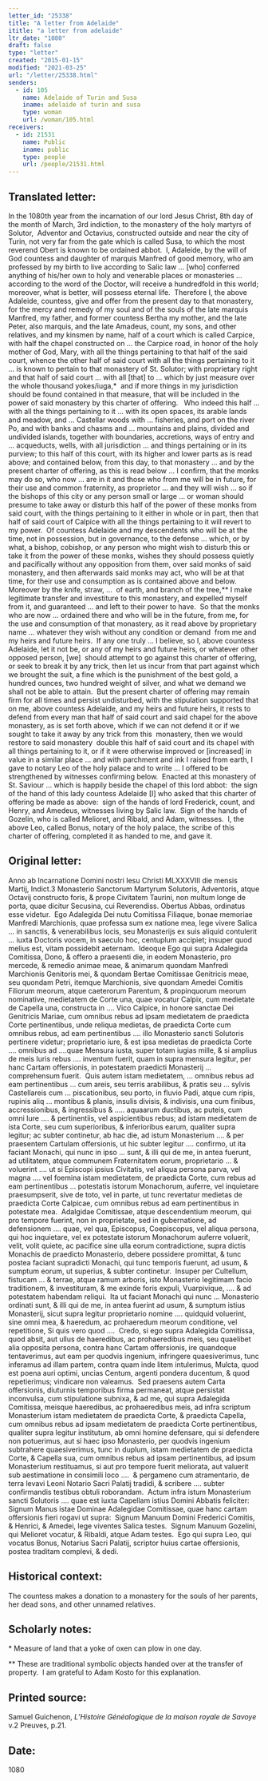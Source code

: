 ```yaml
---
letter_id: "25338"
title: "A letter from Adelaide"
ititle: "a letter from adelaide"
ltr_date: "1080"
draft: false
type: "letter"
created: "2015-01-15"
modified: "2021-03-25"
url: "/letter/25338.html"
senders:
  - id: 105
    name: Adelaide of Turin and Susa
    iname: adelaide of turin and susa
    type: woman
    url: /woman/105.html
receivers:
  - id: 21531
    name: Public
    iname: public
    type: people
    url: /people/21531.html
---
```

<h2> Translated letter:</h2><p>In the 1080th year from the incarnation of our lord Jesus Christ, 8th day of the month of March, 3rd indiction, to the monastery of the holy martyrs of&nbsp; Solutor,&nbsp; Adventor and Octavius, constructed outside and near the city of Turin, not very far from the gate which is called Susa, to which the most reverend Obert is known to be ordained abbot.&nbsp; I, Adaleide, by the will of God countess and daughter of marquis Manfred of good memory, who am professed by my birth to live according to Salic law … [who] conferred anything of his/her own to holy and venerable places or monasteries … according to the word of the Doctor, will receive a hundredfold in this world; moreover, what is better, will possess eternal life.&nbsp; Therefore I, the above Adaleide, countess, give and offer from the present day to that monastery, for the mercy and remedy of my soul and of the souls of the late marquis Manfred, my father, and former countess Bertha my mother, and the late Peter, also marquis, and the late Amadeus, count, my sons, and other relatives, and my kinsmen by name, half of a court which is called Carpice, with half the chapel constructed on … the Carpice road, in honor of the holy mother of God, Mary, with all the things pertaining to that half of the said court, whence the other half of said court with all the things pertaining to it … is known to pertain to that monastery of St. Solutor; with proprietary right and that half of said court … with all [that] to … which by just measure over the whole thousand yokes/iuga,* &nbsp;and if more things in my jurisdiction should be found contained in that measure, that will be included in the power of said monastery by this charter of offering.&nbsp;&nbsp; Who indeed this half … with all the things pertaining to it … with its open spaces, its arable lands and meadow, and … Castellar woods with … fisheries, and port on the river Po, and with banks and chasms and … mountains and plains, divided and undivided islands, together with boundaries, accretions, ways of entry and … acqueducts, wells, with all jurisdiction … and things pertaining or in its purview; to this half of this court, with its higher and lower parts as is read above; and contained below, from this day, to that monastery … and by the present charter of offering, as this is read below … I confirm, that the monks may do so, who now … are in it and those who from me will be in future, for their use and common fraternity, as proprietor … and they will wish … so if the bishops of this city or any person small or large … or woman should presume to take away or disturb this half of the power of these monks from said court, with the things pertaining to it either in whole or in part, then that half of said court of Calpice with all the things pertaining to it will revert to my power.&nbsp; Of countess Adelaide and my descendents who will be at the time, not in possession, but in governance, to the defense … which, or by what, a bishop, cobishop, or any person who might wish to disturb this or take it from the power of these monks, wishes they should possess quietly and pacifically without any opposition from them, over said monks of said monastery, and then afterwards said monks may act, who will be at that time, for their use and consumption as is contained above and below.&nbsp; Moreover by the knife, straw, …&nbsp; of earth, and branch of the tree,** I make legitimate transfer and investiture to this monastery, and expelled myself from it, and guaranteed … and left to their power to have.&nbsp; So that the monks who are now … ordained there and who will be in the future, from me, for the use and consumption of that monastery, as it read above by proprietary name … whatever they wish without any condition or demand&nbsp; from me and my heirs and future heirs.&nbsp; If any one truly … I believe, so I, above countess Adelaide, let it not be, or any of my heirs and future heirs, or whatever other opposed person, [we]&nbsp; should attempt to go against this charter of offering, or seek to break it by any trick, then let us incur from that part against which we brought the suit, a fine which is the punishment of the best gold, a hundred ounces, two hundred weight of silver, and what we demand we shall not be able to attain.&nbsp; But the present charter of offering may remain firm for all times and persist undisturbed, with the stipulation supported that on me, above countess Adelaide, and my heirs and future heirs, it rests to defend from every man that half of said court and said chapel for the above monastery, as is set forth above, which if we can not defend it or if we sought to take it away by any trick from this&nbsp; monastery, then we would restore to said monastery&nbsp; double this half of said court and its chapel with all things pertaining to it, or if it were otherwise improved or [increased] in value in a similar place … and with parchment and ink I raised from earth, I gave to notary Leo of the holy palace and to write … I offered to be strengthened by witnesses confirming below.&nbsp; Enacted at this monastery of St. Saviour … which is happily beside the chapel of this lord abbot:&nbsp; the sign of the hand of this lady countess Adelaide [I] who asked that this charter of offering be made as above:&nbsp; sign of the hands of lord Frederick, count, and Henry, and Amedeus, witnesses living by Salic law.&nbsp; Sign of the hands of Gozelin, who is called Melioret, and Ribald, and Adam, witnesses.&nbsp; I, the above Leo, called Bonus, notary of the holy palace, the scribe of this charter of offering, completed it as handed to me, and gave it.</p><h2 class="mt-4"> Original letter:</h2><p>Anno ab Incarnatione Domini nostri Iesu Christi MLXXXVIII die mensis Martij, Indict.3 Monasterio Sanctorum Martyrum Solutoris, Adventoris, atque Octavij constructo foris, &amp; prope Civitatem Taurini, non multum longe de porta, quae dicitur Secusina, cui Reverendiss. Obertus Abbas, ordinatus esse videtur.&nbsp; Ego Adalegida Dei nutu Comitissa Filiaque, bonae memoriae Manfredi Marchionis, quae professa sum ex natione mea, lege vivere Salica ... in sanctis, &amp; venerabilibus locis, seu Monasterijs ex suis aliquid contulerit ... iuxta Doctoris vocem, in saeculo hoc, centuplum accipiet; insuper quod melius est, vitam possidebit aeternam.&nbsp; Ideoque Ego qui supra Adalegida Comitissa, Dono, &amp; offero a praesenti die, in eodem Monasterio, pro mercede, &amp; remedio animae meae, &amp; animarum quondam Manfredi Marchionis Genitoris mei, &amp; quondam Bertae Comitissae Genitricis meae, seu quondam Petri, itemque Marchionis, sive quondam Amedei Comitis Filiorum meorum, atque caeterorum Parentum, &amp; propinquorum meorum nominative, medietatem de Corte una, quae vocatur Calpix, cum medietate de Capella una, constructa in .... Vico Calpice, in honore sanctae Dei Genitricis Mariae, cum omnibus rebus ad ipsam medietatem de praedicta Corte pertinentibus, unde reliqua medietas, de praedicta Corte cum omnibus rebus, ad eam pertinentibus .... illo Monasterio sancti Solutoris pertinere videtur; proprietario iure, &amp; est ipsa medietas de praedicta Corte .... omnibus ad ....quae Mensura iusta, super totam iugias mille, &amp; si amplius de meis Iuris rebus .... inventum fuerit, quam in supra mensura legitur, per hanc Cartam offersionis, in potestatem praedicti Monasterij ... comprehensum fuerit.&nbsp; Quis autem istam medietatem, ... omnibus rebus ad eam pertinentibus ... cum areis, seu terris arabilibus, &amp; pratis seu ... sylvis Castellareis cum ... piscationibus, seu porto, in fluvio Padi, atque cum ripis, rupinis aliq ... montibus &amp; planis, insulis divisis, &amp; indivisis, una cum finibus, accressionibus, &amp; ingressibus &amp; ..... aquaarum ductibus, ac puteis, cum omni Iure .... &amp; pertinentiis, vel aspicientibus rebus; ad istam medietatem de ista Corte, seu cum superioribus, &amp; inferioribus earum, qualiter supra legitur; ac subter continetur, ab hac die, ad istum Monasterium .... &amp; per praesentem Cartulam offersionis, ut hic subter legitur .... confirmo, ut ita faciant Monachi, qui nunc in ipso ... sunt, &amp; illi qui de me, in antea fuerunt, ad utilitatem, atque communem Fraternitatem eorum, proprietario ... &amp; voluerint .... ut si Episcopi ipsius Civitatis, vel aliqua persona parva, vel magna .... vel foemina istam medietatem, de praedicta Corte, cum rebus ad eam pertinentibus ... potestatis istorum Monachorum, auferre, vel inquietare praesumpserit, sive de toto, vel in parte, ut tunc revertatur medietas de praedicta Corte Calpicae, cum omnibus rebus ad eam pertinentibus in potestate mea.&nbsp; Adalgidae Comitissae, atque descendentium meorum, qui pro tempore fuerint, non in proprietate, sed in gubernatione, ad defensionem .... quae, vel qua, Episcopus, Coepiscopus, vel aliqua persona, qui hoc inquietare, vel ex potestate istorum Monachorum auferre voluerit, velit, volit quiete, ac pacifice sine ulla eorum contradictione, supra dictis Monachis de praedicto Monasterio, debere possidere promittat, &amp; tunc postea faciant supradicti Monachi, qui tunc temporis fuerunt, ad usum, &amp; sumptum eorum, ut superius, &amp; subter continetur.&nbsp; Insuper per Cultellum, fistucam ... &amp; terrae, atque ramum arboris, isto Monasterio legitimam facio traditionem, &amp; investituram, &amp; me exinde foris expuli, Vuarpivique, .... &amp; ad potestatem habendam reliqui.&nbsp; Ita ut faciant Monachi qui nunc ... Monasterio ordinati sunt, &amp; illi qui de me, in antea fuerint ad usum, &amp; sumptum istius Monasterij, sicut supra legitur proprietario nomine .... quidquid voluerint, sine omni mea, &amp; haeredum, ac prohaeredum meorum conditione, vel repetitione, Si quis vero quod ....&nbsp; Credo, si ego supra Adalegida Comitissa, quod absit, aut ullus de haeredibus, ac prohaeredibus meis, seu quaelibet alia opposita persona, contra hanc Cartam offersionis, ire quandoque tentaverimus, aut eam per quodvis ingenium, infringere quaesiverimus, tunc inferamus ad illam partem, contra quam inde litem intulerimus, Mulcta, quod est poena auri optimi, uncias Centum, argenti pondera ducentum, &amp; quod repetierimus; vindicare non valeamus.&nbsp; Sed praesens autem Carta offersionis, diuturnis temporibus firma permaneat, atque persistat inconvulsa, cum stipulatione subnixa, &amp; ad me, qui supra Adalegida Comitissa, meisque haeredibus, ac prohaeredibus meis, ad infra scriptum Monasterium istam medietatem de praedicta Corte, &amp; praedicta Capella, cum omnibus rebus ad ipsam medietatem de praedicta Corte pertinentibus, qualiter supra legitur institutum, ab omni homine defensare, qui si defendere non potuerimus, aut si haec ipso Monasterio, per quodvis ingenium subtrahere quaesiverimus, tunc in duplum, istam medietatem de praedicta Corte, &amp; Capella sua, cum omnibus rebus ad ipsam pertinentibus, ad ipsum Monasterium restituamus, si aut pro tempore fuerit meliorata, aut valuerit sub aestimatione in consimili loco ....&nbsp; &amp; pergameno cum atramentario, de terra levavi Leoni Notario Sacri Palatij tradidi, &amp; scribere .... subter confirmandis testibus obtuli roborandam.&nbsp; Actum infra istum Monasterium sancti Solutoris .... quae est iuxta Capellam istius Domini Abbatis feliciter:&nbsp; Signum Manus istae Dominae Adalegidae Comitissae, quae hanc cartam offersionis fieri rogavi ut supra:&nbsp; Signum Manuum Domini Frederici Comitis, &amp; Henrici, &amp; Amedei, lege viventes Salica testes.&nbsp; Signum Manuum Gozelini, qui Melioret vocatur, &amp; Ribaldi, atque Adam testes.&nbsp; Ego qui supra Leo, qui vocatus Bonus, Notarius Sacri Palatij, scriptor huius cartae offersionis, postea traditam complevi, &amp; dedi.</p><h2 class="mt-4"> Historical context:</h2><p>The countess makes a donation to a monastery for the souls of her parents, her dead sons, and other unnamed relatives.</p><h2 class="mt-4"> Scholarly notes:</h2><p>* Measure of land that a yoke of oxen can plow in one day.</p><p>** These are&nbsp;traditional symbolic objects handed over at the transfer of property. &nbsp;I am grateful to Adam Kosto for this explanation.</p><h2 class="mt-4"> Printed source:</h2><p>Samuel Guichenon, <i>L’Histoire Généalogique de la maison royale de Savoye</i>&nbsp; v.2 Preuves, p.21.</p><h2 class="mt-4"> Date:</h2>1080